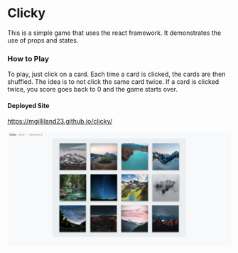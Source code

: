 # Clicky

This is a simple game that uses the react framework. It demonstrates the use of props and states.


### How to Play
To play, just click on a card. Each time a card is clicked, the cards are then shuffled. The idea is to not click the same card twice. If a card is clicked twice, you score goes back to 0 and the game starts over.

#### Deployed Site

https://mgilliland23.github.io/clicky/

![img](ScreenShot.png)
